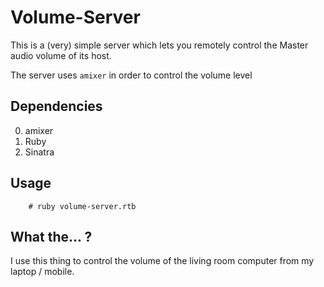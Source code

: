 Volume-Server
=============

This is a (very) simple server which lets you remotely control the Master audio
volume of its host.

The server uses ```amixer``` in order to control the volume level

Dependencies
------------

0. amixer
1. Ruby
2. Sinatra

Usage
-----

```
    # ruby volume-server.rtb
```


What the... ?
-------------
I use this thing to control the volume of the living room computer
from my laptop / mobile.
